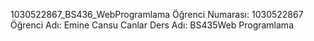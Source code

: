  1030522867_BS436_WebProgramlama
Öğrenci Numarası: 1030522867
Öğrenci Adı: Emine Cansu Canlar
Ders Adı: BS435Web Programlama